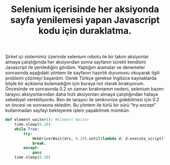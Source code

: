 ﻿---
layout: single
name: selenium-ile-her-aksiyonda-sayfa-yenilemesi-yapan-javascript-kodunu-bekletme
title: "Selenium <Python> içerisinde her aksiyonda sayfa yenilemesi yapan Javascript kodu için duraklatma."
category: articles
---

Şirket içi sistemimiz üzerinde selenium <python> robotu ile bir takım aksiyonlar almaya çalıştığımda her aksiyondan sonra sayfanın sürekli kendisini Javascript ile yenilediğini gördüm. Yaptığım aramalar ve denemeler sonrasında aşağıdaki yöntem ile sayfanın hazırlık durumunu okuyarak ilgili problemi çözmeyi başardım. Gerek Türkçe gerekse İngilizce kaynaklarda böyle bir açıklama bulamadığım için buraya not olarak bırakıyorum.
Öncesinde ve sonrasında 0.2 sn zaman bırakmamın nedeni, selenium bazen tarayıcı aksiyonlarından daha hızlı aksiyonları almaya çalıştığından hataya sebebiyet verebiliyordu. Ben de tarayıcı ile senkronize gidebilmesi için 0.2 sn öncesi ve sonrasına ekledim.
Bu yöntem ile türlü bir sürü “try-except” kullanmadan sayfayı bekleyerek işlem yapabilmek mümkün.

```python
def element_waiter(): #Element Waiter
    time.sleep(0.20)
    while True:
        try:
            WebDriverWait(drv, 0.20).until(lambda d: d.execute_script("return document.readyState") == "complete")
            break;
        except:
            pass
    time.sleep(0.20)
```
